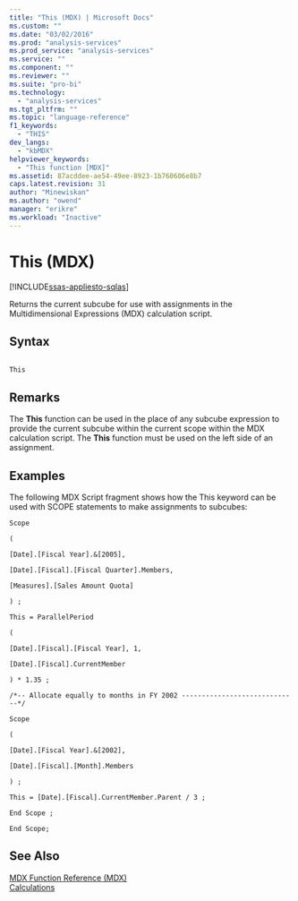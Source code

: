 ```yaml
---
title: "This (MDX) | Microsoft Docs"
ms.custom: ""
ms.date: "03/02/2016"
ms.prod: "analysis-services"
ms.prod_service: "analysis-services"
ms.service: ""
ms.component: ""
ms.reviewer: ""
ms.suite: "pro-bi"
ms.technology: 
  - "analysis-services"
ms.tgt_pltfrm: ""
ms.topic: "language-reference"
f1_keywords: 
  - "THIS"
dev_langs: 
  - "kbMDX"
helpviewer_keywords: 
  - "This function [MDX]"
ms.assetid: 87acddee-ae54-49ee-8923-1b760606e8b7
caps.latest.revision: 31
author: "Minewiskan"
ms.author: "owend"
manager: "erikre"
ms.workload: "Inactive"
---
```

# This (MDX)
[!INCLUDE[ssas-appliesto-sqlas](../includes/ssas-appliesto-sqlas.md)]

  Returns the current subcube for use with assignments in the Multidimensional Expressions (MDX) calculation script.  
  
## Syntax  
  
```  
  
This   
```  
  
## Remarks  
 The **This** function can be used in the place of any subcube expression to provide the current subcube within the current scope within the MDX calculation script. The **This** function must be used on the left side of an assignment.  
  
## Examples  
 The following MDX Script fragment shows how the This keyword can be used with SCOPE statements to make assignments to subcubes:  
  
 `Scope`  
  
 `(`  
  
 `[Date].[Fiscal Year].&[2005],`  
  
 `[Date].[Fiscal].[Fiscal Quarter].Members,`  
  
 `[Measures].[Sales Amount Quota]`  
  
 `) ;`  
  
 `This = ParallelPeriod`  
  
 `(`  
  
 `[Date].[Fiscal].[Fiscal Year], 1,`  
  
 `[Date].[Fiscal].CurrentMember`  
  
 `) * 1.35 ;`  
  
 `/*-- Allocate equally to months in FY 2002 -----------------------------*/`  
  
 `Scope`  
  
 `(`  
  
 `[Date].[Fiscal Year].&[2002],`  
  
 `[Date].[Fiscal].[Month].Members`  
  
 `) ;`  
  
 `This = [Date].[Fiscal].CurrentMember.Parent / 3 ;`  
  
 `End Scope ;`  
  
 `End Scope;`  
  
## See Also  
 [MDX Function Reference &#40;MDX&#41;](../mdx/mdx-function-reference-mdx.md)   
 [Calculations](../analysis-services/multidimensional-models-olap-logical-cube-objects/calculations.md)  
  
  
